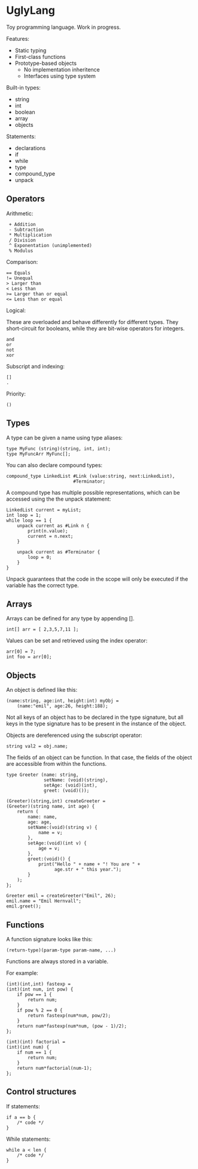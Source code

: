 UglyLang
========

Toy programming language. Work in progress.

Features:

 * Static typing
 * First-class functions
 * Prototype-based objects
   * No implementation inheritence
   * Interfaces using type system

Built-in types:

 * string
 * int
 * boolean
 * array
 * objects

Statements:

 * declarations
 * if
 * while
 * type
 * compound_type
 * unpack

Operators
---------

Arithmetic:

     + Addition
     - Subtraction
     * Multiplication
     / Division
     ^ Exponentation (unimplemented)
     % Modulus

Comparison:

    == Equals
    != Unequal
    > Larger than
    < Less than
    >= Larger than or equal
    <= Less than or equal

Logical:

These are overloaded and behave differently for different types. They
short-circuit for booleans, while they are bit-wise operators for integers.

    and
    or
    not
    xor

Subscript and indexing:

    []
    .

Priority:

    ()

Types
------------

A type can be given a name using type aliases:

    type MyFunc (string)(string, int, int);
    type MyFuncArr MyFunc[];

You can also declare compound types:

    compound_type LinkedList #Link (value:string, next:LinkedList),
                             #Terminator;

A compound type has multiple possible representations, which can be accessed
using the the unpack statement:

    LinkedList current = myList;
    int loop = 1;
    while loop == 1 {
        unpack current as #Link n {
            print(n.value);
            current = n.next;
        }

        unpack current as #Terminator {
            loop = 0;
        }
    }

Unpack guarantees that the code in the scope will only be executed if the
variable has the correct type.

Arrays
------

Arrays can be defined for any type by appending [].

    int[] arr = [ 2,3,5,7,11 ];

Values can be set and retrieved using the index operator:

    arr[0] = 7;
    int foo = arr[0];

Objects
-------

An object is defined like this:

    (name:string, age:int, height:int) myObj =
        (name:"emil", age:26, height:188);

Not all keys of an object has to be declared in the type signature, but all
keys in the type signature has to be present in the instance of the object.

Objects are dereferenced using the subscript operator:

    string val2 = obj.name;

The fields of an object can be function. In that case, the fields of the object
are accessible from within the functions.

    type Greeter (name: string,
                  setName: (void)(string),
                  setAge: (void)(int),
                  greet: (void)());

    (Greeter)(string,int) createGreeter =
    (Greeter)(string name, int age) {
        return (
            name: name,
            age: age,
            setName:(void)(string v) {
                name = v;
            },
            setAge:(void)(int v) {
                age = v;
            },
            greet:(void)() {
                print("Hello " + name + "! You are " +
                      age.str + " this year.");
            }
        );
    };

    Greeter emil = createGreeter("Emil", 26);
    emil.name = "Emil Hernvall";
    emil.greet();

Functions
---------

A function signature looks like this:

    (return-type)(param-type param-name, ...)

Functions are always stored in a variable.

For example:

    (int)(int,int) fastexp =
    (int)(int num, int pow) {
        if pow == 1 {
            return num;
        }
        if pow % 2 == 0 {
            return fastexp(num*num, pow/2);
        }
        return num*fastexp(num*num, (pow - 1)/2);
    };

    (int)(int) factorial =
    (int)(int num) {
        if num == 1 {
            return num;
        }
        return num*factorial(num-1);
    };

Control structures
------------------

If statements:

    if a == b {
        /* code */
    }

While statements:

    while a < len {
        /* code */
    }
